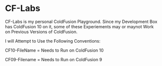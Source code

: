 CF-Labs
=======
CF-Labs is my personal ColdFusion Playground. Since my Development Box has ColdFusion 10 on it,
some of these Experiements may or maynot Work on Previous Versions of ColdFusion.


I will Attempt to Use the Following Conventions:


CF10-FileName = Needs to Run on ColdFusion 10


CF09-Filename = Needs to Run on ColdFusion 9

